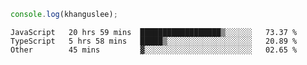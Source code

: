 ```js
console.log(khanguslee);
```

<!--START_SECTION:waka-->

```text
JavaScript   20 hrs 59 mins  ██████████████████▒░░░░░░   73.37 %
TypeScript   5 hrs 58 mins   █████▒░░░░░░░░░░░░░░░░░░░   20.89 %
Other        45 mins         ▓░░░░░░░░░░░░░░░░░░░░░░░░   02.65 %
```

<!--END_SECTION:waka-->

<!--
**khanguslee/khanguslee** is a ✨ _special_ ✨ repository because its `README.md` (this file) appears on your GitHub profile.

Here are some ideas to get you started:

- 🔭 I’m currently working on ...
- 🌱 I’m currently learning ...
- 👯 I’m looking to collaborate on ...
- 🤔 I’m looking for help with ...
- 💬 Ask me about ...
- 📫 How to reach me: ...
- 😄 Pronouns: ...
- ⚡ Fun fact: ...
-->
